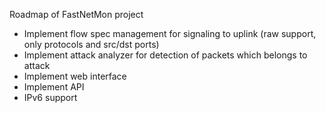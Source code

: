 Roadmap of FastNetMon project

- Implement flow spec management for signaling to uplink (raw support, only protocols and src/dst ports)
- Implement attack analyzer for detection of packets which belongs to attack 
- Implement web interface
- Implement API
- IPv6 support
